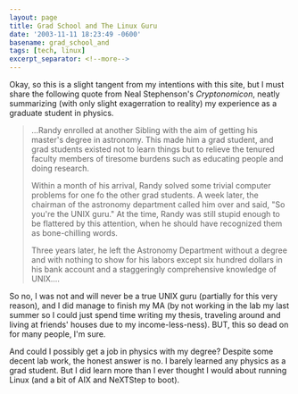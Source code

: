 ```yaml
---
layout: page
title: Grad School and The Linux Guru
date: '2003-11-11 18:23:49 -0600'
basename: grad_school_and
tags: [tech, linux]
excerpt_separator: <!--more-->
---
```


Okay, so this is a slight tangent from my intentions with this site, but I must
share the following quote from Neal Stephenson's _Cryptonomicon_, neatly
summarizing (with only slight exagerration to reality) my experience as a
graduate student in physics.

<!--more-->

> &hellip;Randy enrolled at another Sibling with the aim of getting his master's
degree in astronomy. This made him a grad student, and grad students existed not
to learn things but to relieve the tenured faculty members of tiresome burdens
such as educating people and doing research.
>
> Within a month of his arrival, Randy solved some trivial computer problems for
one fo the other grad students. A week later, the chairman of the astronomy
department called him over and said, "So you're the UNIX guru." At the time,
Randy was still stupid enough to be flattered by this attention, when he should
have recognized them as bone-chilling words.
>
> Three years later, he left the Astronomy Department without a degree and with
nothing to show for his labors except six hundred dollars in his bank account
and a staggeringly comprehensive knowledge of UNIX.&hellip;

So no, I was not and will never be a true UNIX guru (partially for this very
reason), and I did manage to finish my MA (by not working in the lab my last
summer so I could just spend time writing my thesis, traveling around and living
at friends' houses due to my income-less-ness). BUT, this so dead on for many
people, I'm sure.

And could I possibly get a job in physics with my degree? Despite some decent
lab work, the honest answer is no. I barely learned any physics as a grad
student. But I did learn more than I ever thought I would about running Linux
(and a bit of AIX and NeXTStep to boot).
